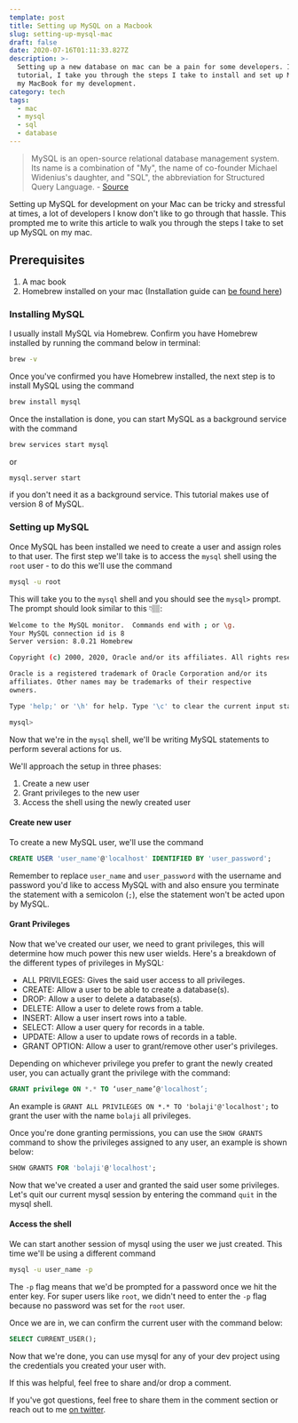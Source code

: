 ```yaml
---
template: post
title: Setting up MySQL on a Macbook
slug: setting-up-mysql-mac
draft: false
date: 2020-07-16T01:11:33.827Z
description: >-
  Setting up a new database on mac can be a pain for some developers. In this
  tutorial, I take you through the steps I take to install and set up MySQL on
  my MacBook for my development.
category: tech
tags:
  - mac
  - mysql
  - sql
  - database
---
```

> MySQL is an open-source relational database management system. Its name is a combination of "My", the name of co-founder Michael Widenius's daughter, and "SQL", the abbreviation for Structured Query Language. - [Source](https://en.wikipedia.org/wiki/MySQL)

Setting up MySQL for development on your Mac can be tricky and stressful at times, a lot of developers I know don't like to go through that hassle. This prompted me to write this article to walk you through the steps I take to set up MySQL on my mac.

## Prerequisites

1. A mac book
2. Homebrew installed on your mac (Installation guide can [be found here](https://brew.sh/))

### Installing MySQL

I usually install MySQL via Homebrew. Confirm you have Homebrew installed by running the command below in terminal:

```sh
brew -v
```

Once you've confirmed you have Homebrew installed, the next step is to install MySQL using the command

```sh
brew install mysql
```

Once the installation is done, you can start MySQL as a background service with the command

```sh
brew services start mysql
```

or

```sh
mysql.server start
```

if you don't need it as a background service.
This tutorial makes use of version 8 of MySQL.

### Setting up MySQL

Once MySQL has been installed we need to create a user and assign roles to that user. The first step we'll take is to access the `mysql` shell using the `root` user - to do this we'll use the command

```sh
mysql -u root
```

This will take you to the `mysql` shell and you should see the `mysql>` prompt.
The prompt should look similar to this 👇🏽:

```sh
Welcome to the MySQL monitor.  Commands end with ; or \g.
Your MySQL connection id is 8
Server version: 8.0.21 Homebrew

Copyright (c) 2000, 2020, Oracle and/or its affiliates. All rights reserved.

Oracle is a registered trademark of Oracle Corporation and/or its
affiliates. Other names may be trademarks of their respective
owners.

Type 'help;' or '\h' for help. Type '\c' to clear the current input statement.

mysql>
```

Now that we're in the `mysql` shell, we'll be writing MySQL statements to perform several actions for us.

We'll approach the setup in three phases:

1. Create a new user
2. Grant privileges to the new user
3. Access the shell using the newly created user

#### Create new user

To create a new MySQL user, we'll use the command

```sql
CREATE USER 'user_name'@'localhost' IDENTIFIED BY 'user_password';
```

Remember to replace `user_name` and `user_password` with the username and password you'd like to access MySQL with and also ensure you terminate the statement with a semicolon (`;`), else the statement won't be acted upon by MySQL.

#### Grant Privileges

Now that we've created our user, we need to grant privileges, this will determine how much power this new user wields. Here's a breakdown of the different types of privileges in MySQL:

* ALL PRIVILEGES: Gives the said user access to all privileges.
* CREATE: Allow a user to be able to create a database(s).
* DROP: Allow a user to delete a database(s).
* DELETE: Allow a user to delete rows from a table.
* INSERT: Allow a user insert rows into a table.
* SELECT: Allow a user query for records in a table.
* UPDATE: Allow a user to update rows of records in a table.
* GRANT OPTION: Allow a user to grant/remove other user's privileges.

Depending on whichever privilege you prefer to grant the newly created user, you can actually grant the privilege with the command:

```sql
GRANT privilege ON *.* TO ‘user_name’@'localhost’;
```

An example is `GRANT ALL PRIVILEGES ON *.* TO 'bolaji'@'localhost';` to grant the user with the name `bolaji` all privileges.

Once you're done granting permissions, you can use the `SHOW GRANTS` command to show the privileges assigned to any user, an example is shown below:

```sql
SHOW GRANTS FOR 'bolaji'@'localhost';
```

Now that we've created a user and granted the said user some privileges. Let's quit our current mysql session by entering the command `quit` in the mysql shell.

#### Access the shell

We can start another session of mysql using the user we just created. This time we'll be using a different command

```sh
mysql -u user_name -p
```

The `-p` flag means that we'd be prompted for a password once we hit the enter key. For super users like `root`, we didn't need to enter the `-p` flag because no password was set for the `root` user.

Once we are in, we can confirm the current user with the command below:

```sql
SELECT CURRENT_USER();
```

Now that we're done, you can use mysql for any of your dev project using the credentials you created your user with.


If this was helpful, feel free to share and/or drop a comment.

If you've got questions, feel free to share them in the comment section or reach out to me [on twitter](https://twitter.com/Bolaji___).
